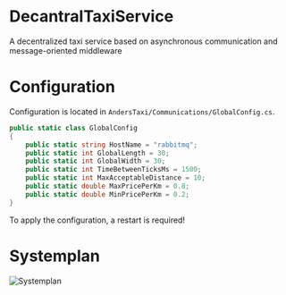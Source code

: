 # DecantralTaxiService
A decentralized taxi service based on asynchronous communication and message-oriented middleware
# Configuration
Configuration is located in `AndersTaxi/Communications/GlobalConfig.cs`.
```csharp
public static class GlobalConfig
{
    public static string HostName = "rabbitmq";
    public static int GlobalLength = 30;
    public static int GlobalWidth = 30;
    public static int TimeBetweenTicksMs = 1500;
    public static int MaxAcceptableDistance = 10;
    public static double MaxPricePerKm = 0.8;
    public static double MinPricePerKm = 0.2;
}
```
To apply the configuration, a restart is required!


# Systemplan
![Systemplan](https://github.com/user-attachments/assets/06b758eb-3dad-4166-849b-cc940d882d22)
